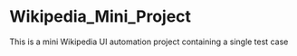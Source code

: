 # Wikipedia_Mini_Project
This is a mini Wikipedia UI automation project containing a single test case
